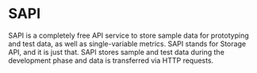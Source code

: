 # SAPI
SAPI is a completely free API service to store sample data for prototyping and test data, as well as single-variable metrics. SAPI stands for Storage API, and it is just that. SAPI stores sample and test data during the development phase and data is transferred via HTTP requests.
